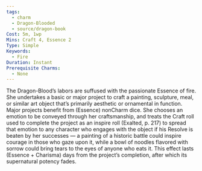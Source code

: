 ```yaml
---
tags:
  - charm
  - Dragon-Blooded
  - source/dragon-book
Cost: 5m, 1wp
Mins: Craft 4, Essence 2
Type: Simple
Keywords:
  - Fire
Duration: Instant
Prerequisite Charms:
  - None
---
```

The Dragon-Blood’s labors are suffused with the passionate Essence of fire. She undertakes a basic or major project to craft a painting, sculpture, meal, or similar art object that’s primarily aesthetic or ornamental in function. Major projects benefit from (Essence) nonCharm dice. She chooses an emotion to be conveyed through her craftsmanship, and treats the Craft roll used to complete the project as an inspire roll (Exalted, p. 217) to spread that emotion to any character who engages with the object if his Resolve is beaten by her successes — a painting of a historic battle could inspire courage in those who gaze upon it, while a bowl of noodles flavored with sorrow could bring tears to the eyes of anyone who eats it. This effect lasts (Essence + Charisma) days from the project’s completion, after which its supernatural potency fades.